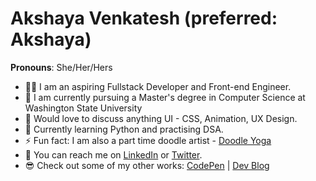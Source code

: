 # Akshaya Venkatesh (preferred: Akshaya)
**Pronouns**: She/Her/Hers

<!--
**akshaya-venkatesh8/akshaya-venkatesh8** is a ✨ _special_ ✨ repository because its `README.md` (this file) appears on your GitHub profile.

Here are some ideas to get you started:


- 🌱 I’m currently learning ...
- 👯 I’m looking to collaborate on ...
- 🤔 I’m looking for help with ...
- 💬 Ask me about ...
- 📫 How to reach me: ...
- 😄 Pronouns: ...
- ⚡ Fun fact: ...
-->

- 👩‍💻 I am an aspiring Fullstack Developer and Front-end Engineer.
- 🔭 I am currently pursuing a Master's degree in Computer Science at Washington State University
- 💬 Would love to discuss anything UI - CSS, Animation, UX Design.
- 🐍 Currently learning Python and practising DSA.
- ⚡ Fun fact: I am also a part time doodle artist - [Doodle Yoga](https://www.instagram.com/doodleyoga.letters/)
- 👋 You can reach me on [LinkedIn](https://www.linkedin.com/in/akshaya-venkatesh8/) or [Twitter](https://twitter.com/venkyakshaya).
- 😎 Check out some of my other works: 
[CodePen](https://codepen.io/akshaya-venkatesh8) | 
[Dev Blog](https://dev.to/venkyakshaya/)
